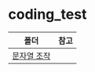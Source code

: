 # coding_test

|폴더|참고|
|:---:|:---:|
|[문자열 조작](https://github.com/hyanghoa/coding_test/tree/main/%EB%AC%B8%EC%9E%90%EC%97%B4%20%EC%A1%B0%EC%9E%91)|